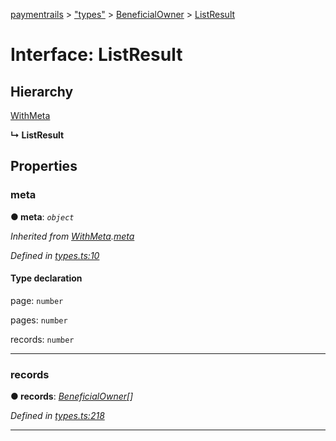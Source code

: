 [paymentrails](../README.md) > ["types"](../modules/_types_.md) > [BeneficialOwner](../modules/_types_.beneficialowner.md) > [ListResult](../interfaces/_types_.beneficialowner.listresult.md)



# Interface: ListResult

## Hierarchy


 [WithMeta](_types_.serializer.withmeta.md)

**↳ ListResult**








## Properties
<a id="meta"></a>

###  meta

**●  meta**:  *`object`* 

*Inherited from [WithMeta](_types_.serializer.withmeta.md).[meta](_types_.serializer.withmeta.md#meta)*

*Defined in [types.ts:10](https://github.com/PaymentRails/javascript-sdk/blob/e46ce8e/lib/types.ts#L10)*


#### Type declaration




 page: `number`






 pages: `number`






 records: `number`







___

<a id="records-1"></a>

###  records

**●  records**:  *[BeneficialOwner](_types_.beneficialowner.beneficialowner.md)[]* 

*Defined in [types.ts:218](https://github.com/PaymentRails/javascript-sdk/blob/e46ce8e/lib/types.ts#L218)*





___


